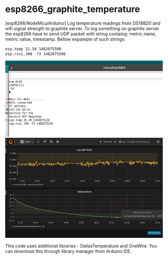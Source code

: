 # esp8266_graphite_temperature
[esp8266/NodeMcu/Arduino] Log temperature readings from DS18B20 and wifi signal strength to graphite server.
To log something on graphite server the esp8266 have to send UDP packet with string containg: metric name, metric value, timestamp. Bellow expample of such strings:
```
esp.temp 21.50 1482075500
esp.rssi.JAN -73 1482075500
```

![alt tag](https://raw.githubusercontent.com/jtaczanowski/esp8266_graphite_temperature/master/serial_port.png)
![alt tag](https://raw.githubusercontent.com/jtaczanowski/esp8266_graphite_temperature/master/esp8266_graphite_grafana.png)

This code uses additional libraries - DallasTemperature and OneWire. You can download this through library manager from Arduino IDE.
